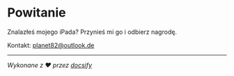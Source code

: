 # Powitanie

Znalazłeś mojego iPada? Przynieś mi go i odbierz nagrodę.

Kontakt: [planet82@outlook.de](mailto:planet82@outlook.de)

* * *

_Wykonane z ❤️ przez [docsify](https://docsify.js.org/)_
